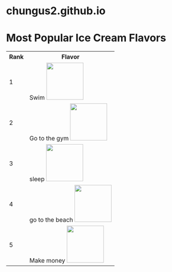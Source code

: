# chungus2.github.io

<!DOCTYPE html>
<html ><head><meta charset=utf-8" /></head>
<body>
        <h1>Most Popular Ice Cream Flavors </h1>
        <table><tr><th>Rank</th><th>Flavor</th></tr>
        <tr><td>1</td><td>Swim <img src="https://www.natare.com/wp-content/uploads/2015/12/competition-pool-2-parallax-image-1024x569.jpg" height=100 width=100/></td></tr>
        <tr><td>2</td><td>Go to the gym <img src="https://static01.nyt.com/images/2018/01/10/us/10xp-gym1/10xp-gym1-articleLarge.jpg?quality=75&auto=webp&disable=upscale" height=100 width=100/></td></tr>
        <tr><td>3</td><td>sleep <img src="https://cb2.scene7.com/is/image/CB2/DondraBedQueenSHS16_16x9/?$web_zoom_furn_hero$&151222153023&wid=1008&hei=567" height=100 width=100/ </td></tr>
        <tr><td>4</td><td>go to the beach <img src="https://www.atlantisbahamas.com/media/Things%20To%20Do/Water%20Park/Beaches/Hero/Experiences_Beach.jpg" height=100 width=100/> </td></tr>
        <tr><td>5</td><td>Make money <img src="https://stillnessinthestorm.com/wp-content/uploads/2019/02/large-pile-of-hundred-dollar-bills-cash-money-savings-rich_large.jpg" height=100 width=100/> </td></tr></table>
</body>
</html>

 
